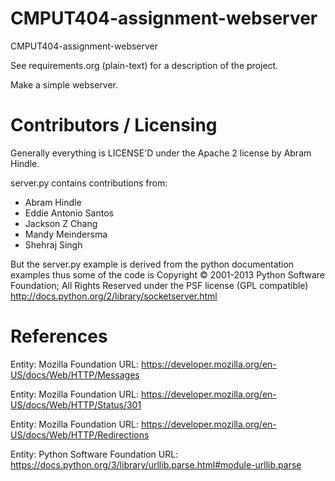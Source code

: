 CMPUT404-assignment-webserver
=============================

CMPUT404-assignment-webserver

See requirements.org (plain-text) for a description of the project.

Make a simple webserver.

Contributors / Licensing
========================

Generally everything is LICENSE'D under the Apache 2 license by Abram Hindle.

server.py contains contributions from:

* Abram Hindle
* Eddie Antonio Santos
* Jackson Z Chang
* Mandy Meindersma 
* Shehraj Singh

But the server.py example is derived from the python documentation
examples thus some of the code is Copyright © 2001-2013 Python
Software Foundation; All Rights Reserved under the PSF license (GPL
compatible) http://docs.python.org/2/library/socketserver.html

References
========================
Entity: Mozilla Foundation
URL: https://developer.mozilla.org/en-US/docs/Web/HTTP/Messages

Entity: Mozilla Foundation
URL: https://developer.mozilla.org/en-US/docs/Web/HTTP/Status/301

Entity: Mozilla Foundation
URL: https://developer.mozilla.org/en-US/docs/Web/HTTP/Redirections

Entity: Python Software Foundation
URL: https://docs.python.org/3/library/urllib.parse.html#module-urllib.parse

